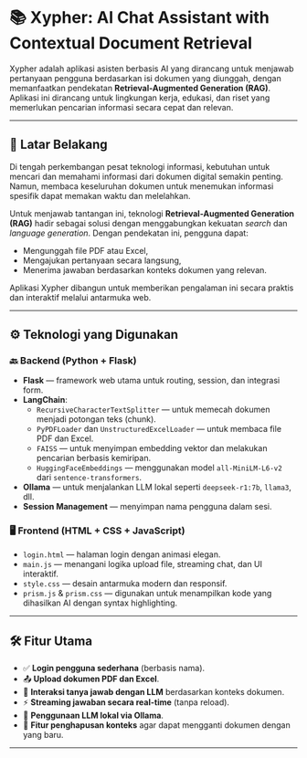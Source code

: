 # 📚 Xypher: AI Chat Assistant with Contextual Document Retrieval

Xypher adalah aplikasi asisten berbasis AI yang dirancang untuk menjawab pertanyaan pengguna berdasarkan isi dokumen yang diunggah, dengan memanfaatkan pendekatan **Retrieval-Augmented Generation (RAG)**. Aplikasi ini dirancang untuk lingkungan kerja, edukasi, dan riset yang memerlukan pencarian informasi secara cepat dan relevan.

---

## 📌 Latar Belakang

Di tengah perkembangan pesat teknologi informasi, kebutuhan untuk mencari dan memahami informasi dari dokumen digital semakin penting. Namun, membaca keseluruhan dokumen untuk menemukan informasi spesifik dapat memakan waktu dan melelahkan.

Untuk menjawab tantangan ini, teknologi **Retrieval-Augmented Generation (RAG)** hadir sebagai solusi dengan menggabungkan kekuatan _search_ dan _language generation_. Dengan pendekatan ini, pengguna dapat:
- Mengunggah file PDF atau Excel,
- Mengajukan pertanyaan secara langsung,
- Menerima jawaban berdasarkan konteks dokumen yang relevan.

Aplikasi Xypher dibangun untuk memberikan pengalaman ini secara praktis dan interaktif melalui antarmuka web.

---

## ⚙️ Teknologi yang Digunakan

### 🔙 Backend (Python + Flask)
- **Flask** — framework web utama untuk routing, session, dan integrasi form.
- **LangChain**:
  - `RecursiveCharacterTextSplitter` — untuk memecah dokumen menjadi potongan teks (chunk).
  - `PyPDFLoader` dan `UnstructuredExcelLoader` — untuk membaca file PDF dan Excel.
  - `FAISS` — untuk menyimpan embedding vektor dan melakukan pencarian berbasis kemiripan.
  - `HuggingFaceEmbeddings` — menggunakan model `all-MiniLM-L6-v2` dari `sentence-transformers`.
- **Ollama** — untuk menjalankan LLM lokal seperti `deepseek-r1:7b`, `llama3`, dll.
- **Session Management** — menyimpan nama pengguna dalam sesi.

### 🖥️ Frontend (HTML + CSS + JavaScript)
- `login.html` — halaman login dengan animasi elegan.
- `main.js` — menangani logika upload file, streaming chat, dan UI interaktif.
- `style.css` — desain antarmuka modern dan responsif.
- `prism.js` & `prism.css` — digunakan untuk menampilkan kode yang dihasilkan AI dengan syntax highlighting.

---

## 🛠️ Fitur Utama

- ✅ **Login pengguna sederhana** (berbasis nama).
- 📤 **Upload dokumen PDF dan Excel**.
- 💬 **Interaksi tanya jawab dengan LLM** berdasarkan konteks dokumen.
- ⚡ **Streaming jawaban secara real-time** (tanpa reload).
- 🧠 **Penggunaan LLM lokal via Ollama**.
- 🧹 **Fitur penghapusan konteks** agar dapat mengganti dokumen dengan yang baru.

---
